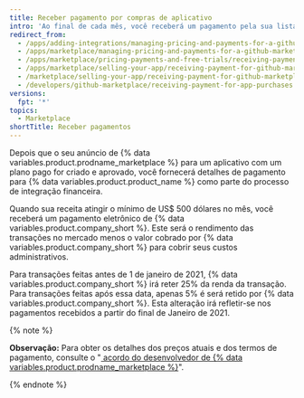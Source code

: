 ```yaml
---
title: Receber pagamento por compras de aplicativo
intro: 'Ao final de cada mês, você receberá um pagamento pela sua listagem em {% data variables.product.prodname_marketplace %}.'
redirect_from:
  - /apps/adding-integrations/managing-pricing-and-payments-for-a-github-marketplace-listing/receiving-payment-for-a-github-marketplace-listing/
  - /apps/marketplace/managing-pricing-and-payments-for-a-github-marketplace-listing/receiving-payment-for-a-github-marketplace-listing/
  - /apps/marketplace/pricing-payments-and-free-trials/receiving-payment-for-a-github-marketplace-listing/
  - /apps/marketplace/selling-your-app/receiving-payment-for-github-marketplace-listings/
  - /marketplace/selling-your-app/receiving-payment-for-github-marketplace-listings
  - /developers/github-marketplace/receiving-payment-for-app-purchases
versions:
  fpt: '*'
topics:
  - Marketplace
shortTitle: Receber pagamentos
---
```


Depois que o seu anúncio de {% data variables.product.prodname_marketplace %} para um aplicativo com um plano pago for criado e aprovado, você fornecerá detalhes de pagamento para {% data variables.product.product_name %} como parte do processo de integração financeira.

Quando sua receita atingir o mínimo de US$ 500 dólares no mês, você receberá um pagamento eletrônico de {% data variables.product.company_short %}. Este será o rendimento das transações no mercado menos o valor cobrado por {% data variables.product.company_short %} para cobrir seus custos administrativos.

Para transações feitas antes de 1 de janeiro de 2021, {% data variables.product.company_short %} irá reter 25% da renda da transação. Para transações feitas após essa data, apenas 5% é será retido por {% data variables.product.company_short %}. Esta alteração irá refletir-se nos pagamentos recebidos a partir do final de Janeiro de 2021.

{% note %}

**Observação:** Para obter os detalhes dos preços atuais e dos termos de pagamento, consulte o "[ acordo do desenvolvedor de {% data variables.product.prodname_marketplace %}](/github/site-policy/github-marketplace-developer-agreement)".

{% endnote %}
